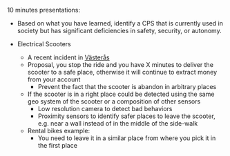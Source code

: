 10 minutes presentations:

- Based on what you have learned, identify a CPS that is currently used in society but has significant deficiencies in safety, security, or autonomy.

- Electrical Scooters
  - A recent incident in [Västerås](https://www.thelocal.se/20210927/cyclist-dies-after-crashing-into-parked-e-scooter-in-swedish-town/)
  - Proposal, you stop the ride and you have X minutes to deliver the scooter to a safe place, otherwise it will continue to extract money from your account
    - Prevent the fact that the scooter is abandon in arbitrary places
  - If the scooter is in a right place could be detected using the same geo system of the scooter or a composition of other sensors
    - Low resolution camera to detect bad behaviors
    - Proximity sensors to identify safer places to leave the scooter, e.g. near a wall instead of in the middle of the side-walk     
  - Rental bikes example:
    - You need to leave it in a similar place from where you pick it in the first place
